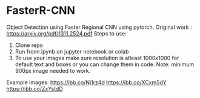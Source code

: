 # FasterR-CNN
Object Detection using Faster Regional CNN using pytorch. Original work :  https://arxiv.org/pdf/1311.2524.pdf
Steps to use:
1. Clone repo
2. Run frcnn.ipynb on jupyter notebook or colab
3. To use your images make sure resolution is atleast 1000x1000 for default text and boxes or you can change them in code.
Note: minimum 900px image needed to work.

Example images: 
https://ibb.co/Nj1rz4d
https://ibb.co/XCxm5dY
https://ibb.co/ZxYstdD
